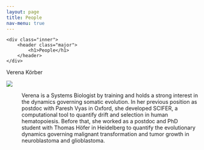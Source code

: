 ```yaml
---
layout: page
title: People
nav-menu: true
---
```


<!-- Main -->
<div id="main" class="alt">

<!-- One -->
	<div class="inner">
		<header class="major">
			<h1>People</h1>
		</header>
  	</div>

<!-- Content -->

<dl>
	<dt>Verena Körber</dt>
	<p><span class="image left"><img src="{% link assets/images/Photo_VK.png %}" </p>
	<dd>
		<p>Verena is a Systems Biologist by training and holds a strong interest in the dynamics governing somatic evolution. In her previous position as postdoc with Paresh Vyas in Oxford, she developed SCIFER, a computational tool to quantify drift and selection in human hematopoiesis. Before that, she worked as a postdoc and PhD student with Thomas Höfer in Heidelberg to quantify the evolutionary dynamics governing malignant transformation and tumor growth in neuroblastoma and glioblastoma.</p>
	</dd>
</dl>

</div>
